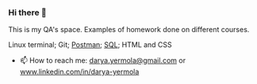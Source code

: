### Hi there 👋

This is my QA's space. Examples of homework done on different courses.

Linux terminal;
Git;
[Postman](https://github.com/Hopenot/postman);
[SQL](https://github.com/Hopenot/sql.git);
HTML and CSS

- 📫 How to reach me: darya.yermola@gmail.com or www.linkedin.com/in/darya-yermola

